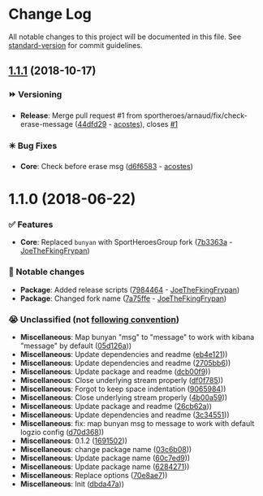 # Change Log

All notable changes to this project will be documented in this file. See [standard-version](https://github.com/conventional-changelog/standard-version) for commit guidelines.

<a name="1.1.1"></a>
## [1.1.1](https://github.com/logzio/logzio-bunyan/compare/v1.1.0...v1.1.1) (2018-10-17)


### ⏩ Versioning

* **Release**: Merge pull request #1 from sportheroes/arnaud/fix/check-erase-message ([44dfd29](https://github.com/logzio/logzio-bunyan/commit/44dfd29) - [acostes](https://github.com/acostes)), closes [#1](https://github.com/logzio/logzio-bunyan/issues/1)

### ✴️ Bug Fixes

* **Core**: Check before erase msg ([d6f6583](https://github.com/logzio/logzio-bunyan/commit/d6f6583) - [acostes](https://github.com/acostes))



<a name="1.1.0"></a>
# 1.1.0 (2018-06-22)


### ✅ Features

* **Core**: Replaced `bunyan` with SportHeroesGroup fork ([7b3363a](https://github.com/logzio/logzio-bunyan/commit/7b3363a) - [JoeTheFkingFrypan](https://github.com/JoeTheFkingFrypan))

### 🔄 Notable changes

* **Package**: Added release scripts ([7984464](https://github.com/logzio/logzio-bunyan/commit/7984464) - [JoeTheFkingFrypan](https://github.com/JoeTheFkingFrypan))
* **Package**: Changed fork name ([7a75ffe](https://github.com/logzio/logzio-bunyan/commit/7a75ffe) - [JoeTheFkingFrypan](https://github.com/JoeTheFkingFrypan))

### 😭 Unclassified (not [following convention](https://github.com/sportheroes/bk-conventional-changelog#types-of-commits))

* **Miscellaneous**: Map bunyan "msg" to "message" to work with kibana "message" by default ([05d126a](https://github.com/logzio/logzio-bunyan/commit/05d126a)))
* **Miscellaneous**: Update dependencies and readme ([eb4e121](https://github.com/logzio/logzio-bunyan/commit/eb4e121)))
* **Miscellaneous**: Update dependencies and readme ([2705bb6](https://github.com/logzio/logzio-bunyan/commit/2705bb6)))
* **Miscellaneous**: Update package and readme ([dcb00f9](https://github.com/logzio/logzio-bunyan/commit/dcb00f9)))
* **Miscellaneous**: Close underlying stream properly ([df0f785](https://github.com/logzio/logzio-bunyan/commit/df0f785)))
* **Miscellaneous**: Forgot to keep space indentation ([9065984](https://github.com/logzio/logzio-bunyan/commit/9065984)))
* **Miscellaneous**: Close underlying stream properly ([4b00a59](https://github.com/logzio/logzio-bunyan/commit/4b00a59)))
* **Miscellaneous**: Update package and readme ([26cb62a](https://github.com/logzio/logzio-bunyan/commit/26cb62a)))
* **Miscellaneous**: Update dependencies and readme ([3c34551](https://github.com/logzio/logzio-bunyan/commit/3c34551)))
* **Miscellaneous**: fix: map bunyan msg to message to work with default logzio config ([d70d368](https://github.com/logzio/logzio-bunyan/commit/d70d368)))
* **Miscellaneous**: 0.1.2 ([1691502](https://github.com/logzio/logzio-bunyan/commit/1691502)))
* **Miscellaneous**: change package name ([03c6b08](https://github.com/logzio/logzio-bunyan/commit/03c6b08)))
* **Miscellaneous**: Update package name ([60c7ed9](https://github.com/logzio/logzio-bunyan/commit/60c7ed9)))
* **Miscellaneous**: Update package name ([6284271](https://github.com/logzio/logzio-bunyan/commit/6284271)))
* **Miscellaneous**: Replace options ([70e8ae7](https://github.com/logzio/logzio-bunyan/commit/70e8ae7)))
* **Miscellaneous**: Init ([dbda47a](https://github.com/logzio/logzio-bunyan/commit/dbda47a)))
